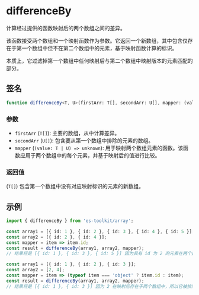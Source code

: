 # differenceBy

计算经过提供的函数映射后的两个数组之间的差异。

该函数接受两个数组和一个映射函数作为参数。它返回一个新数组，其中包含仅存在于第一个数组中但不在第二个数组中的元素，基于映射函数计算的标识。

本质上，它过滤掉第一个数组中任何映射后与第二个数组中映射版本的元素匹配的部分。

## 签名

```typescript
function differenceBy<T, U>(firstArr: T[], secondArr: U[], mapper: (value: T | U) => unknown): T[];
```

### 参数

- `firstArr` (`T[]`): 主要的数组，从中计算差异。
- `secondArr` (`U[]`): 包含要从第一个数组中排除的元素的数组。
- `mapper` (`(value: T | U) => unknown`): 用于映射两个数组元素的函数。该函数应用于两个数组中的每个元素，并基于映射后的值进行比较。

### 返回值

(`T[]`) 包含第一个数组中没有对应映射标识的元素的新数组。

## 示例

```typescript
import { differenceBy } from 'es-toolkit/array';

const array1 = [{ id: 1 }, { id: 2 }, { id: 3 }, { id: 4 }, { id: 5 }];
const array2 = [{ id: 2 }, { id: 4 }];
const mapper = item => item.id;
const result = differenceBy(array1, array2, mapper);
// 结果将是 [{ id: 1 }, { id: 3 }, { id: 5 }] 因为具有 id 为 2 的元素在两个数组中都存在，所以它们被排除在结果之外。

const array1 = [{ id: 1 }, { id: 2 }, { id: 3 }];
const array2 = [2, 4];
const mapper = item => (typeof item === 'object' ? item.id : item);
const result = differenceBy(array1, array2, mapper);
// 结果将是 [{ id: 1 }, { id: 3 }] 因为 2 在映射后存在于两个数组中，所以它被排除在结果之外。
```
